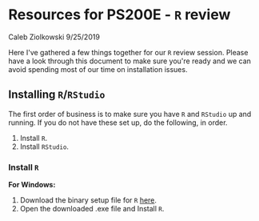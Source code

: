# Resources for PS200E - `R` review

Caleb Ziolkowski
9/25/2019

Here I've gathered a few things together for our `R` review session. Please have a look through this document to make sure you're ready and we can avoid spending most of our time on installation issues. 

## Installing `R`/`RStudio`

The first order of business is to make sure you have `R` and `RStudio` up and running. If you do not have these set up, do the following, in order.
1. Install `R`.
2. Install `RStudio`.

### Install `R`

**For Windows:** 
1. Download the binary setup file for `R` [here](https://cran.r-project.org/bin/windows/base/).
2. Open the downloaded .exe file and Install `R`.

